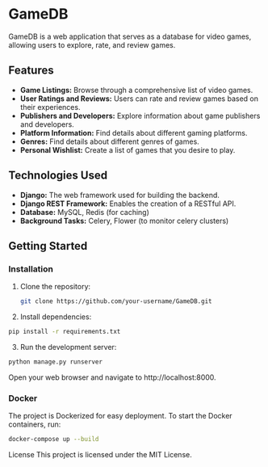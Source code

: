 # GameDB

GameDB is a web application that serves as a database for video games, allowing users to explore, rate, and review games.

## Features

- **Game Listings:** Browse through a comprehensive list of video games.
- **User Ratings and Reviews:** Users can rate and review games based on their experiences.
- **Publishers and Developers:** Explore information about game publishers and developers.
- **Platform Information:** Find details about different gaming platforms.
- **Genres:** Find details about different genres of games.
- **Personal Wishlist:** Create a list of games that you desire to play.

## Technologies Used

- **Django:** The web framework used for building the backend.
- **Django REST Framework:** Enables the creation of a RESTful API.
- **Database:** MySQL, Redis (for caching)
- **Background Tasks:** Celery, Flower (to monitor celery clusters)

## Getting Started

### Installation

1. Clone the repository:

   ```bash
   git clone https://github.com/your-username/GameDB.git
   ```
2. Install dependencies:

  ```bash
  pip install -r requirements.txt
  ```
3. Run the development server:
  ```bash
  python manage.py runserver
  ```
Open your web browser and navigate to http://localhost:8000.

### Docker
The project is Dockerized for easy deployment. To start the Docker containers, run:

  ```bash
  docker-compose up --build
  ```


License
This project is licensed under the MIT License.





